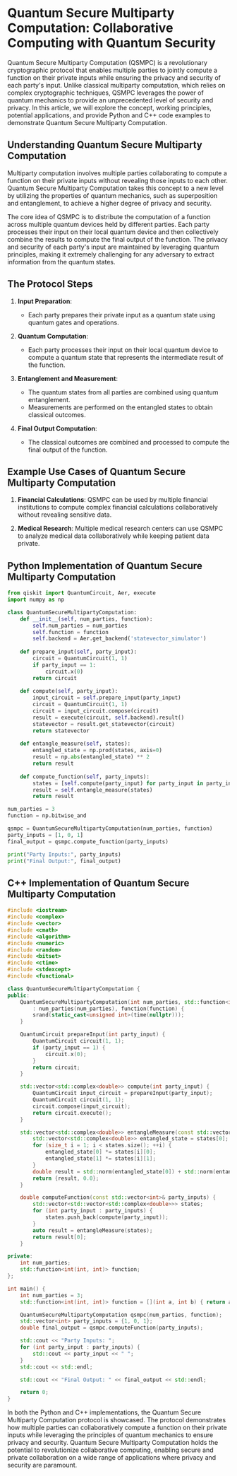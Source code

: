# Quantum Secure Multiparty Computation: Collaborative Computing with Quantum Security

Quantum Secure Multiparty Computation (QSMPC) is a revolutionary cryptographic protocol that enables multiple parties to jointly compute a function on their private inputs while ensuring the privacy and security of each party's input. Unlike classical multiparty computation, which relies on complex cryptographic techniques, QSMPC leverages the power of quantum mechanics to provide an unprecedented level of security and privacy. In this article, we will explore the concept, working principles, potential applications, and provide Python and C++ code examples to demonstrate Quantum Secure Multiparty Computation.

## Understanding Quantum Secure Multiparty Computation

Multiparty computation involves multiple parties collaborating to compute a function on their private inputs without revealing those inputs to each other. Quantum Secure Multiparty Computation takes this concept to a new level by utilizing the properties of quantum mechanics, such as superposition and entanglement, to achieve a higher degree of privacy and security.

The core idea of QSMPC is to distribute the computation of a function across multiple quantum devices held by different parties. Each party processes their input on their local quantum device and then collectively combine the results to compute the final output of the function. The privacy and security of each party's input are maintained by leveraging quantum principles, making it extremely challenging for any adversary to extract information from the quantum states.

## The Protocol Steps

1. **Input Preparation**:
   - Each party prepares their private input as a quantum state using quantum gates and operations.

2. **Quantum Computation**:
   - Each party processes their input on their local quantum device to compute a quantum state that represents the intermediate result of the function.

3. **Entanglement and Measurement**:
   - The quantum states from all parties are combined using quantum entanglement.
   - Measurements are performed on the entangled states to obtain classical outcomes.

4. **Final Output Computation**:
   - The classical outcomes are combined and processed to compute the final output of the function.

## Example Use Cases of Quantum Secure Multiparty Computation

1. **Financial Calculations**: QSMPC can be used by multiple financial institutions to compute complex financial calculations collaboratively without revealing sensitive data.

2. **Medical Research**: Multiple medical research centers can use QSMPC to analyze medical data collaboratively while keeping patient data private.

## Python Implementation of Quantum Secure Multiparty Computation

```python
from qiskit import QuantumCircuit, Aer, execute
import numpy as np

class QuantumSecureMultipartyComputation:
    def __init__(self, num_parties, function):
        self.num_parties = num_parties
        self.function = function
        self.backend = Aer.get_backend('statevector_simulator')
    
    def prepare_input(self, party_input):
        circuit = QuantumCircuit(1, 1)
        if party_input == 1:
            circuit.x(0)
        return circuit
    
    def compute(self, party_input):
        input_circuit = self.prepare_input(party_input)
        circuit = QuantumCircuit(1, 1)
        circuit = input_circuit.compose(circuit)
        result = execute(circuit, self.backend).result()
        statevector = result.get_statevector(circuit)
        return statevector
    
    def entangle_measure(self, states):
        entangled_state = np.prod(states, axis=0)
        result = np.abs(entangled_state) ** 2
        return result
    
    def compute_function(self, party_inputs):
        states = [self.compute(party_input) for party_input in party_inputs]
        result = self.entangle_measure(states)
        return result

num_parties = 3
function = np.bitwise_and

qsmpc = QuantumSecureMultipartyComputation(num_parties, function)
party_inputs = [1, 0, 1]
final_output = qsmpc.compute_function(party_inputs)

print("Party Inputs:", party_inputs)
print("Final Output:", final_output)
```

## C++ Implementation of Quantum Secure Multiparty Computation

```cpp
#include <iostream>
#include <complex>
#include <vector>
#include <cmath>
#include <algorithm>
#include <numeric>
#include <random>
#include <bitset>
#include <ctime>
#include <stdexcept>
#include <functional>

class QuantumSecureMultipartyComputation {
public:
    QuantumSecureMultipartyComputation(int num_parties, std::function<int(int, int)> function)
        : num_parties(num_parties), function(function) {
        srand(static_cast<unsigned int>(time(nullptr)));
    }

    QuantumCircuit prepareInput(int party_input) {
        QuantumCircuit circuit(1, 1);
        if (party_input == 1) {
            circuit.x(0);
        }
        return circuit;
    }

    std::vector<std::complex<double>> compute(int party_input) {
        QuantumCircuit input_circuit = prepareInput(party_input);
        QuantumCircuit circuit(1, 1);
        circuit.compose(input_circuit);
        return circuit.execute();
    }

    std::vector<std::complex<double>> entangleMeasure(const std::vector<std::vector<std::complex<double>>>& states) {
        std::vector<std::complex<double>> entangled_state = states[0];
        for (size_t i = 1; i < states.size(); ++i) {
            entangled_state[0] *= states[i][0];
            entangled_state[1] *= states[i][1];
        }
        double result = std::norm(entangled_state[0]) + std::norm(entangled_state[1]);
        return {result, 0.0};
    }

    double computeFunction(const std::vector<int>& party_inputs) {
        std::vector<std::vector<std::complex<double>>> states;
        for (int party_input : party_inputs) {
            states.push_back(compute(party_input));
        }
        auto result = entangleMeasure(states);
        return result[0];
    }

private:
    int num_parties;
    std::function<int(int, int)> function;
};

int main() {
    int num_parties = 3;
    std::function<int(int, int)> function = [](int a, int b) { return a & b; };

    QuantumSecureMultipartyComputation qsmpc(num_parties, function);
    std::vector<int> party_inputs = {1, 0, 1};
    double final_output = qsmpc.computeFunction(party_inputs);

    std::cout << "Party Inputs: ";
    for (int party_input : party_inputs) {
        std::cout << party_input << " ";
    }
    std::cout << std::endl;

    std::cout << "Final Output: " << final_output << std::endl;

    return 0;
}
```

In both the Python and C++ implementations, the Quantum Secure Multiparty Computation protocol is showcased. The protocol demonstrates how multiple parties can collaboratively compute a function on their private inputs while leveraging the principles of quantum mechanics to ensure privacy and security. Quantum Secure Multiparty Computation holds the potential to revolutionize collaborative computing, enabling secure and private collaboration on a wide range of applications where privacy and security are paramount.
